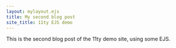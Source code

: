 ```yaml
---
layout: mylayout.ejs
title: My second blog post
site_title: 11ty EJS demo
---
```


This is the second blog post of the 11ty demo site, using some EJS.